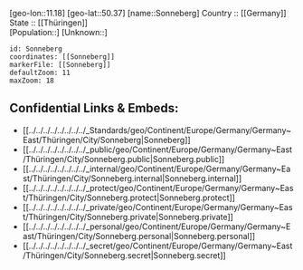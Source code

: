 ﻿---
location: [50.37,11.18] 
mapzoom: [7,12] 
mapmarker: city 
type: City
tags:
- geo/City


SpocWebEntityId: 34369
isDeleted: false
confidential: public

---
[geo-lon::11.18] 
[geo-lat::50.37] 
[name::Sonneberg] 
Country :: [[Germany]]  
State :: [[Thüringen]]  
[Population::] 
[Unknown::] 


```leaflet
id: Sonneberg
coordinates: [[Sonneberg]] 
markerFile: [[Sonneberg]] 
defaultZoom: 11 
maxZoom: 18
```


## Confidential Links & Embeds: 
- [[../../../../../../../../_Standards/geo/Continent/Europe/Germany/Germany~East/Thüringen/City/Sonneberg|Sonneberg]] 
- [[../../../../../../../../_public/geo/Continent/Europe/Germany/Germany~East/Thüringen/City/Sonneberg.public|Sonneberg.public]] 
- [[../../../../../../../../_internal/geo/Continent/Europe/Germany/Germany~East/Thüringen/City/Sonneberg.internal|Sonneberg.internal]] 
- [[../../../../../../../../_protect/geo/Continent/Europe/Germany/Germany~East/Thüringen/City/Sonneberg.protect|Sonneberg.protect]] 
- [[../../../../../../../../_private/geo/Continent/Europe/Germany/Germany~East/Thüringen/City/Sonneberg.private|Sonneberg.private]] 
- [[../../../../../../../../_personal/geo/Continent/Europe/Germany/Germany~East/Thüringen/City/Sonneberg.personal|Sonneberg.personal]] 
- [[../../../../../../../../_secret/geo/Continent/Europe/Germany/Germany~East/Thüringen/City/Sonneberg.secret|Sonneberg.secret]] 
